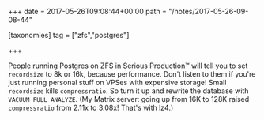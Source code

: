 +++
date = 2017-05-26T09:08:44+00:00
path = "/notes/2017-05-26-09-08-44"

[taxonomies]
tag = ["zfs","postgres"]

+++

<p>People running Postgres on ZFS in Serious Production™ will tell you to set <code>recordsize</code> to 8k or 16k, because performance. Don't listen to them if you're just running personal stuff on VPSes with expensive storage! Small <code>recordsize</code> kills <code>compressratio</code>. So turn it up and rewrite the database with <code>VACUUM FULL ANALYZE</code>. (My Matrix server: going up from 16K to 128K raised <code>compressratio</code> from 2.11x to 3.08x! That's with lz4.)</p>